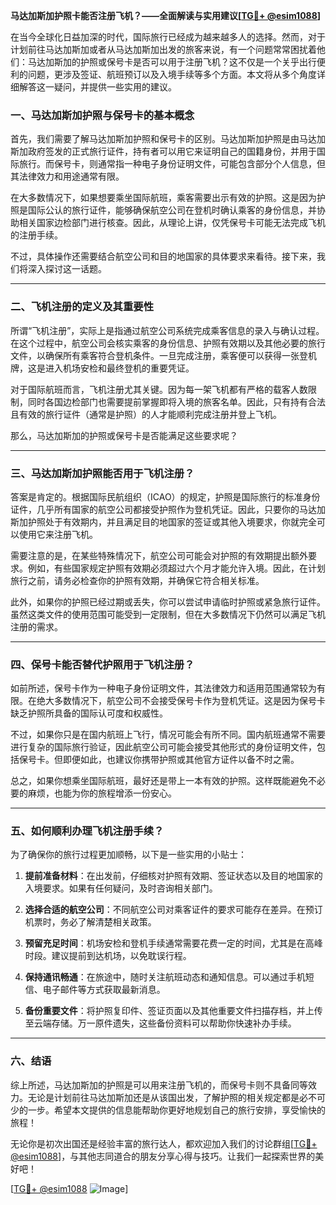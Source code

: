 **马达加斯加护照卡能否注册飞机？——全面解读与实用建议[[TG💪+ @esim1088](https://t.me/s/esim1088)]**

在当今全球化日益加深的时代，国际旅行已经成为越来越多人的选择。然而，对于计划前往马达加斯加或者从马达加斯加出发的旅客来说，有一个问题常常困扰着他们：马达加斯加的护照或保号卡是否可以用于注册飞机？这不仅是一个关乎出行便利的问题，更涉及签证、航班预订以及入境手续等多个方面。本文将从多个角度详细解答这一疑问，并提供一些实用的建议。

### 一、马达加斯加护照与保号卡的基本概念

首先，我们需要了解马达加斯加护照和保号卡的区别。马达加斯加护照是由马达加斯加政府签发的正式旅行证件，持有者可以用它来证明自己的国籍身份，并用于国际旅行。而保号卡，则通常指一种电子身份证明文件，可能包含部分个人信息，但其法律效力和用途通常有限。

在大多数情况下，如果想要乘坐国际航班，乘客需要出示有效的护照。这是因为护照是国际公认的旅行证件，能够确保航空公司在登机时确认乘客的身份信息，并协助相关国家边检部门进行核查。因此，从理论上讲，仅凭保号卡可能无法完成飞机的注册手续。

不过，具体操作还需要结合航空公司和目的地国家的具体要求来看待。接下来，我们将深入探讨这一话题。

---

### 二、飞机注册的定义及其重要性

所谓“飞机注册”，实际上是指通过航空公司系统完成乘客信息的录入与确认过程。在这个过程中，航空公司会核实乘客的身份信息、护照有效期以及其他必要的旅行文件，以确保所有乘客符合登机条件。一旦完成注册，乘客便可以获得一张登机牌，这是进入机场安检和最终登机的重要凭证。

对于国际航班而言，飞机注册尤其关键。因为每一架飞机都有严格的载客人数限制，同时各国边检部门也需要提前掌握即将入境的旅客名单。因此，只有持有合法且有效的旅行证件（通常是护照）的人才能顺利完成注册并登上飞机。

那么，马达加斯加的护照或保号卡是否能满足这些要求呢？

---

### 三、马达加斯加护照能否用于飞机注册？

答案是肯定的。根据国际民航组织（ICAO）的规定，护照是国际旅行的标准身份证件，几乎所有国家的航空公司都接受护照作为登机凭证。因此，只要你的马达加斯加护照处于有效期内，并且满足目的地国家的签证或其他入境要求，你就完全可以使用它来注册飞机。

需要注意的是，在某些特殊情况下，航空公司可能会对护照的有效期提出额外要求。例如，有些国家规定护照有效期必须超过六个月才能允许入境。因此，在计划旅行之前，请务必检查你的护照有效期，并确保它符合相关标准。

此外，如果你的护照已经过期或丢失，你可以尝试申请临时护照或紧急旅行证件。虽然这类文件的使用范围可能受到一定限制，但在大多数情况下仍然可以满足飞机注册的需求。

---

### 四、保号卡能否替代护照用于飞机注册？

如前所述，保号卡作为一种电子身份证明文件，其法律效力和适用范围通常较为有限。在绝大多数情况下，航空公司不会接受保号卡作为登机凭证。这是因为保号卡缺乏护照所具备的国际认可度和权威性。

不过，如果你只是在国内航班上飞行，情况可能会有所不同。国内航班通常不需要进行复杂的国际旅行验证，因此航空公司可能会接受其他形式的身份证明文件，包括保号卡。但即便如此，也建议你携带护照或其他官方证件以备不时之需。

总之，如果你想乘坐国际航班，最好还是带上一本有效的护照。这样既能避免不必要的麻烦，也能为你的旅程增添一份安心。

---

### 五、如何顺利办理飞机注册手续？

为了确保你的旅行过程更加顺畅，以下是一些实用的小贴士：

1. **提前准备材料**：在出发前，仔细核对护照有效期、签证状态以及目的地国家的入境要求。如果有任何疑问，及时咨询相关部门。
   
2. **选择合适的航空公司**：不同航空公司对乘客证件的要求可能存在差异。在预订机票时，务必了解清楚相关政策。

3. **预留充足时间**：机场安检和登机手续通常需要花费一定的时间，尤其是在高峰时段。建议提前到达机场，以免耽误行程。

4. **保持通讯畅通**：在旅途中，随时关注航班动态和通知信息。可以通过手机短信、电子邮件等方式获取最新消息。

5. **备份重要文件**：将护照复印件、签证页面以及其他重要文件扫描存档，并上传至云端存储。万一原件遗失，这些备份资料可以帮助你快速补办手续。

---

### 六、结语

综上所述，马达加斯加的护照是可以用来注册飞机的，而保号卡则不具备同等效力。无论是计划前往马达加斯加还是从该国出发，了解护照的相关规定都是必不可少的一步。希望本文提供的信息能帮助你更好地规划自己的旅行安排，享受愉快的旅程！

无论你是初次出国还是经验丰富的旅行达人，都欢迎加入我们的讨论群组[[TG💪+ @esim1088](https://t.me/s/esim1088)]，与其他志同道合的朋友分享心得与技巧。让我们一起探索世界的美好吧！

[[TG💪+ @esim1088](https://t.me/s/esim1088) ![Image](https://i.postimg.cc/4NQfJmqS/Snipaste-2025-05-13-00-14-12.png)]